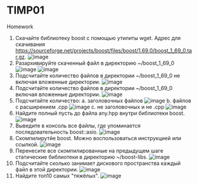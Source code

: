 # TIMP01
Homework
1.	Скачайте библиотеку boost с помощью утилиты wget. Адрес для скачивания https://sourceforge.net/projects/boost/files/boost/1.69.0/boost_1_69_0.tar.gz.
![image](https://user-images.githubusercontent.com/99497212/156744733-abca7178-7ba8-4e2e-b05b-4353b7e4c940.png)
2.	Разархивируйте скаченный файл в директорию ~/boost_1_69_0
![image](https://user-images.githubusercontent.com/99497212/156744780-6ecd0c83-3fdb-4b15-bc2f-2962193728f7.png)
![image](https://user-images.githubusercontent.com/99497212/156744804-535210da-6fdf-44c9-a51a-da71ee009819.png)
3.	Подсчитайте количество файлов в директории ~/boost_1_69_0 не включая вложенные директории.
![image](https://user-images.githubusercontent.com/99497212/156744832-aad4b051-5699-496c-9441-0b9e138636ae.png)
4.	Подсчитайте количество файлов в директории ~/boost_1_69_0 включая вложенные директории.
![image](https://user-images.githubusercontent.com/99497212/156744858-d3d84b26-3c88-46e1-8e08-ff2e0296daf9.png)
5.	Подсчитайте количество:
a.	заголовочных файлов
![image](https://user-images.githubusercontent.com/99497212/156744880-16b6622b-29fe-49fe-804a-a7d9c70d23b5.png)
b.	файлов с расширением .cpp
![image](https://user-images.githubusercontent.com/99497212/156744900-4b97ed69-bd36-4a0f-ba64-3b56d6e6de55.png)
c.	не заголовочных и не .cpp
![image](https://user-images.githubusercontent.com/99497212/156744922-8d9bc595-08c9-44a7-a7a6-9390af43a713.png)
6.	Найдите полный пусть до файла any.hpp внутри библиотеки boost.
 ![image](https://user-images.githubusercontent.com/99497212/156744950-cd1ab6dd-b814-4d4a-93da-f1f9bc59c601.png)
7.	Выведите в консоль все файлы, где упоминается последовательность boost::asio.
![image](https://user-images.githubusercontent.com/99497212/156745015-6dd481ca-f916-40a3-945c-9e998baed667.png)
8.	Скомпилирутйе boost. Можно воспользоваться инструкцией или ссылкой.
 ![image](https://user-images.githubusercontent.com/99497212/156745044-38d445d6-ef34-432f-9485-34851b8c90cd.png)
9.	Перенесите все скомпилированные на предыдущем шаге статические библиотеки в директорию ~/boost-libs.
 ![image](https://user-images.githubusercontent.com/99497212/156745060-6c460ffc-fda8-4bd4-ab38-2ab511f29e3c.png)
10.	Подсчитайте сколько занимает дискового пространства каждый файл в этой директории.
![image](https://user-images.githubusercontent.com/99497212/156745091-b687f7c4-4a3e-4f4f-8491-a64500f7628c.png)
11.	Найдите топ10 самых "тяжёлых".
  ![image](https://user-images.githubusercontent.com/99497212/156745117-d73e1e34-8a84-4fd2-817b-9c0c03bb22fc.png)

